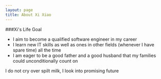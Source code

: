 ```yaml
---
layout: page
title: About Xi Xiao
---
```




###Xi's Life Goal
- I aim to become a qualified software engineer in my career
- I learn new IT skills as well as ones in other fields (whenever I have spare time) all the time
- I am eager to be a good father and a good husband that my families could unconditionally count on


<p class="message">
  I do not cry over spilt milk, I look into promising future
</p>
